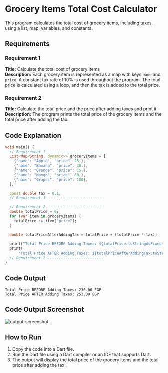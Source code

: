 # Grocery Items Total Cost Calculator

This program calculates the total cost of grocery items, including taxes, using a list, map, variables, and constants.

## Requirements

### Requirement 1

**Title:** Calculate the total cost of grocery items  
**Description:** Each grocery item is represented as a map with keys `name` and `price`. A constant tax rate of 10% is used throughout the program. The total price is calculated using a loop, and then the tax is added to the total price.

### Requirement 2

**Title:** Calculate the total price and the price after adding taxes and print it  
**Description:** The program prints the total price of the grocery items and the total price after adding the tax.

## Code Explanation

```dart
void main() {
  // Requirement 1 -------------------------
  List<Map<String, dynamic>> groceryItems = [
    {"name": "Apple", "price": 25,},
    {"name": "Banana", "price": 30,},
    {"name": "Orange", "price": 15,},
    {"name": "Mango", "price": 60,},
    {"name": "Grapes", "price": 100},
  ];

  const double tax = 0.1;
  // Requirement 1 -------------------------

  // Requirement 2 -------------------------
  double totalPrice = 0;
  for (var item in groceryItems) {
    totalPrice += item["price"];
  }

  double totalPriceAfterAddingTax = totalPrice + (totalPrice * tax);

  print("Total Price BEFORE Adding Taxes: ${totalPrice.toStringAsFixed(2)} EGP");
  print(
      "Total Price AFTER Adding Taxes: ${totalPriceAfterAddingTax.toStringAsFixed(2)} EGP");
  // Requirement 2 -------------------------
}
```

## Code Output

```
Total Price BEFORE Adding Taxes: 230.00 EGP
Total Price AFTER Adding Taxes: 253.00 EGP
```

## Code Output Screenshot

![output-screenshot](https://github.com/user-attachments/assets/1a0ef8bf-e89e-4c0b-b393-fd9f10a40da1)


## How to Run

1. Copy the code into a Dart file.
2. Run the Dart file using a Dart compiler or an IDE that supports Dart.
3. The output will display the total price of the grocery items and the total price after adding the tax.
